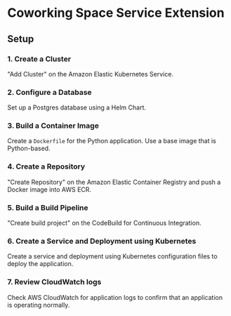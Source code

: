 # Coworking Space Service Extension

## Setup

### 1. Create a Cluster

"Add Cluster" on the Amazon Elastic Kubernetes Service.

### 2. Configure a Database

Set up a Postgres database using a Helm Chart.

### 3. Build a Container Image

Create a `Dockerfile` for the Python application. Use a base image that is Python-based.

### 4. Create a Repository

"Create Repository" on the Amazon Elastic Container Registry and push a Docker image into AWS ECR.

### 5. Build a Build Pipeline

"Create build project" on the CodeBuild for Continuous Integration.

### 6. Create a Service and Deployment using Kubernetes

Create a service and deployment using Kubernetes configuration files to deploy the application.

### 7. Review CloudWatch logs

Check AWS CloudWatch for application logs to confirm that an application is operating normally.

